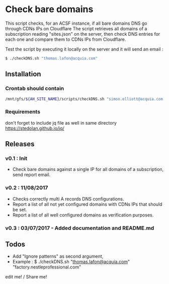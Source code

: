 # Check bare domains

This script checks, for an ACSF instance, if all bare domains DNS go through CDNs IPs on Cloudflare
The script retrieves all domains of a subscription reading "sites.json" on the server,
then check DNS entries for each one and compare them to CDNs IPs from Cloudflare.

Test the script by executing it locally on the server and it will send an email :
```sh
$ ./checkDNS.sh "thomas.lafon@acquia.com"
```

## Installation

### Crontab should contain
```sh
/mnt/gfs/${AH_SITE_NAME}/scripts/checkDNS.sh "simon.elliott@acquia.com, thomas.lafon@acquia.com" &>> /var/log/sites/${AH_SITE_NAME}/logs/$(hostname -s)/cron-checkDNS.log
```
### Requirements

don't forget to include jq file as well in same directory
https://stedolan.github.io/jq/

## Releases
### v0.1 : Init
* Check bare domains against a single IP for all domains of a subscription, send report email.

### v0.2 : 11/08/2017
* Checks correctly multi A records DNS configurations.
* Report a list of all not yet configured domains with CDNs IPs that should be set.
* Report a list of all well configured domains as verification purposes.

### v0.3 : 03/07/2017 - Added documentation and README.md

## Todos
* Add "Ignore patterns" as second argument,
* Example : $ ./checkDNS.sh "thomas.lafon@acquia.com" "factory.nestleprofessional.com"


edit me! / Share me!